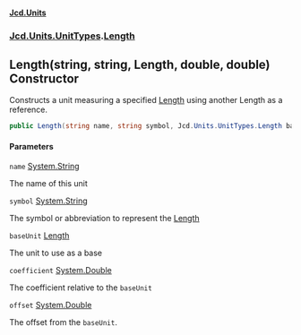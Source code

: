 #### [Jcd.Units](index.md 'index')
### [Jcd.Units.UnitTypes](Jcd.Units.UnitTypes.md 'Jcd.Units.UnitTypes').[Length](Jcd.Units.UnitTypes.Length.md 'Jcd.Units.UnitTypes.Length')

## Length(string, string, Length, double, double) Constructor

Constructs a unit measuring a specified [Length](Jcd.Units.UnitTypes.Length.md 'Jcd.Units.UnitTypes.Length') using another Length as a reference.

```csharp
public Length(string name, string symbol, Jcd.Units.UnitTypes.Length baseUnit, double coefficient, double offset=0.0);
```
#### Parameters

<a name='Jcd.Units.UnitTypes.Length.Length(string,string,Jcd.Units.UnitTypes.Length,double,double).name'></a>

`name` [System.String](https://docs.microsoft.com/en-us/dotnet/api/System.String 'System.String')

The name of this unit

<a name='Jcd.Units.UnitTypes.Length.Length(string,string,Jcd.Units.UnitTypes.Length,double,double).symbol'></a>

`symbol` [System.String](https://docs.microsoft.com/en-us/dotnet/api/System.String 'System.String')

The symbol or abbreviation to represent the [Length](Jcd.Units.UnitTypes.Length.md 'Jcd.Units.UnitTypes.Length')

<a name='Jcd.Units.UnitTypes.Length.Length(string,string,Jcd.Units.UnitTypes.Length,double,double).baseUnit'></a>

`baseUnit` [Length](Jcd.Units.UnitTypes.Length.md 'Jcd.Units.UnitTypes.Length')

The unit to use as a base

<a name='Jcd.Units.UnitTypes.Length.Length(string,string,Jcd.Units.UnitTypes.Length,double,double).coefficient'></a>

`coefficient` [System.Double](https://docs.microsoft.com/en-us/dotnet/api/System.Double 'System.Double')

The coefficient relative to the `baseUnit`

<a name='Jcd.Units.UnitTypes.Length.Length(string,string,Jcd.Units.UnitTypes.Length,double,double).offset'></a>

`offset` [System.Double](https://docs.microsoft.com/en-us/dotnet/api/System.Double 'System.Double')

The offset from the `baseUnit`.